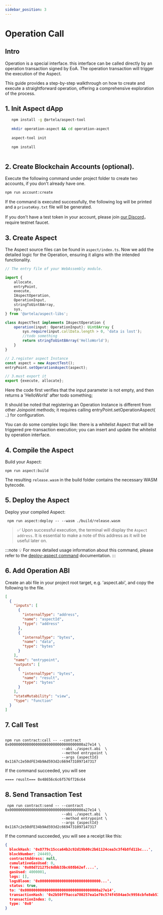 ```yaml
---
sidebar_position: 3
---
```


# Operation Call

## Intro

Operation is a special interface. this interface can be called directly by an operation transaction signed by EoA. The
operation transaction will trigger the execution of the Aspect.

This guide provides a step-by-step walkthrough on how to create and execute a straightforward operation, offering a
comprehensive exploration of the process.

## 1. Init Aspect dApp

```bash
   npm install -g @artela/aspect-tool
   
   mkdir operation-aspect && cd operation-aspect
   
   aspect-tool init
   
   npm install
   
```

## 2. Create Blockchain Accounts (optional).

Execute the following command under project folder to create two accounts, if you don't already have one.

```bash
npm run account:create 

```

If the command is executed successfully, the following log will be printed and a `privateKey.txt` file will be
generated.

If you don't have a test token in your account, please join [our Discord](https://discord.com/invite/artela)，require testnet faucet.

## 3. Create Aspect

The Aspect source files can be found in `aspect/index.ts`. Now we add the detailed logic for the Operation, ensuring it
aligns with the intended functionality.

```typescript
// The entry file of your WebAssembly module.

import {
    allocate,
    entryPoint,
    execute,
    IAspectOperation,
    OperationInput,
    stringToUint8Array,
    sys,
} from '@artela/aspect-libs';

class AspectTest implements IAspectOperation {
    operation(input: OperationInput): Uint8Array {
        sys.require(input.callData.length > 0, 'data is lost');
        //todo something
        return stringToUint8Array('HelloWorld');
    }
}

// 2.register aspect Instance
const aspect = new AspectTest();
entryPoint.setOperationAspect(aspect);

// 3.must export it
export {execute, allocate};

```

Here the code first verifies that the input parameter is not empty, and then returns a 'HelloWorld' after todo
something;

It should be noted that registering an Operation Instance is different from other Joinpoint methods; it requires calling
entryPoint.setOperationAspect( ..) for configuration.

You can do some complex logic like: there is a whitelist Aspect that will be triggered pre-transaction execution; you
can insert and update the whitelist by operation interface.

## 4. Compile the Aspect

Build your Aspect:

```shell
npm run aspect:build
```

The resulting `release.wasm` in the build folder contains the necessary WASM bytecode.

## 5. Deploy the Aspect

Deploy your compiled Aspect:

```shell
 npm run aspect:deploy -- --wasm ./build/release.wasm 
```

> ✅ Upon successful execution, the terminal will display the `Aspect address`. It is essential to make a note of this
> address as it will be useful later on.

:::note 💡
For more detailed usage information about this command, please refer to
the [deploy-aspect command](/develop/reference/aspect-tool/deploy-aspect) documentation.
:::

## 6. Add Operation ABI

Create an abi file in your project root target, e.g. 'aspect.abi', and copy the following to the file.

```json
[
  {
    "inputs": [
      {
        "internalType": "address",
        "name": "aspectId",
        "type": "address"
      },
      {
        "internalType": "bytes",
        "name": "data",
        "type": "bytes"
      }
    ],
    "name": "entrypoint",
    "outputs": [
      {
        "internalType": "bytes",
        "name": "result",
        "type": "bytes"
      }
    ],
    "stateMutability": "view",
    "type": "function"
  }
]

```

## 7. Call Test

```shell

npm run contract:call -- --contract 0x0000000000000000000000000000000000a27e14 \
                          --abi ./aspect.abi  \
                          --method entrypoint \
                          --args {aspectId} 0x1167c2e50dFE34b9Ad593d2c6694731097147317
```

If the command succeeded, you will see

```shell
==== reuslt=== 0x48656c6c6f576f726c64
```


## 8. Send Transaction Test

```shell
 npm run contract:send -- --contract 0x0000000000000000000000000000000000a27e14 \
                          --abi ./aspect.abi  \
                          --method entrypoint \
                          --args {aspectId}  0x1167c2e50dFE34b9Ad593d2c6694731097147317
```

If the command succeeded, you will see a receipt like this:
```json
{
  blockHash: '0x8779c15cca64b2c92d19b00c2b61124cea3c3f4b8fd11bc...',
  blockNumber: 244493,
  contractAddress: null,
  cumulativeGasUsed: 0,
  from: '0x08d721275c6dbb33bc688b62ef....',
  gasUsed: 4000001,
  logs: [],
  logsBloom: '0x0000000000000000000000000000...',
  status: true,
  to: '0x0000000000000000000000000000000000a27e14',
  transactionHash: '0x2b50ff9acca780257ea1e70c574f4584ae3c9956cbfe8eb51...',
  transactionIndex: 0,
  type: '0x0'
}

```
